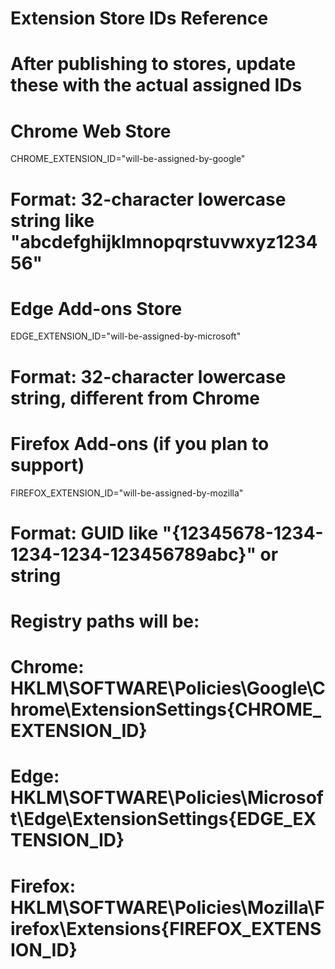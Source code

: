 # Extension Store IDs Reference
# After publishing to stores, update these with the actual assigned IDs

# Chrome Web Store
CHROME_EXTENSION_ID="will-be-assigned-by-google"
# Format: 32-character lowercase string like "abcdefghijklmnopqrstuvwxyz123456"

# Edge Add-ons Store  
EDGE_EXTENSION_ID="will-be-assigned-by-microsoft"
# Format: 32-character lowercase string, different from Chrome

# Firefox Add-ons (if you plan to support)
FIREFOX_EXTENSION_ID="will-be-assigned-by-mozilla"
# Format: GUID like "{12345678-1234-1234-1234-123456789abc}" or string

# Registry paths will be:
# Chrome: HKLM\SOFTWARE\Policies\Google\Chrome\ExtensionSettings\{CHROME_EXTENSION_ID}
# Edge: HKLM\SOFTWARE\Policies\Microsoft\Edge\ExtensionSettings\{EDGE_EXTENSION_ID}
# Firefox: HKLM\SOFTWARE\Policies\Mozilla\Firefox\Extensions\{FIREFOX_EXTENSION_ID}
